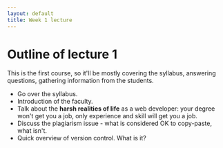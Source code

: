 ```yaml
---
layout: default
title: Week 1 lecture
---
```


Outline of lecture 1
====================

This is the first course, so it'll be mostly covering the syllabus, answering questions, gathering information from the students.

- Go over the syllabus.
- Introduction of the faculty.
- Talk about the **harsh realities of life** as a web developer: your degree won't get you a job, only experience and skill will get you a job.
- Discuss the plagiarism issue - what is considered OK to copy-paste, what isn't.
- Quick overview of version control. What is it?